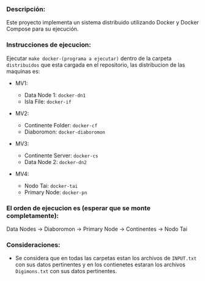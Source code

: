 ### Descripción:
Este proyecto implementa un sistema distribuido utilizando Docker y Docker Compose para su ejecución.

### Instrucciones de ejecucion:
Ejecutar `make docker-(programa a ejecutar)` dentro de la carpeta `distribuidos` que esta cargada en el repositorio, las distribucion de las maquinas es:

- MV1:
  - Data Node 1: `docker-dn1`
  - Isla File: `docker-if`


- MV2:
  - Continente Folder: `docker-cf`
  - Diaboromon: `docker-diaboromon`


- MV3:
  - Continente Server: `docker-cs`
  - Data Node 2: `docker-dn2`



- MV4:
  - Nodo Tai: `docker-tai`
  - Primary Node: `docker-pn`

### El orden de ejecucion es (esperar que se monte completamente):

Data Nodes -> Diaboromon -> Primary Node -> Continentes -> Nodo Tai

### Consideraciones:
- Se considera que en todas las carpetas estan los archivos de `INPUT.txt` con sus datos pertinentes y en los contienetes estaran los archivos `Digimons.txt` con sus datos pertinentes.
